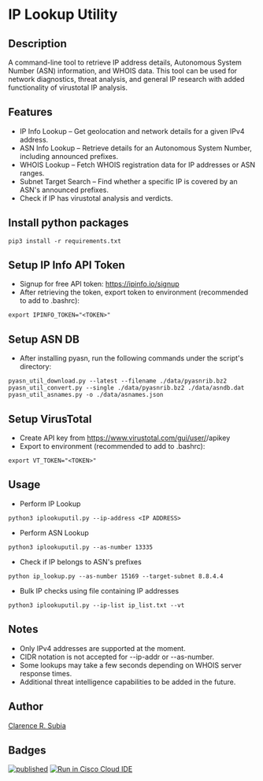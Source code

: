# IP Lookup Utility

## Description
A command-line tool to retrieve IP address details, Autonomous System Number (ASN) information, and WHOIS data.
This tool can be used for network diagnostics, threat analysis, and general IP research with added functionality of virustotal IP analysis.

## Features
- IP Info Lookup – Get geolocation and network details for a given IPv4 address.
- ASN Info Lookup – Retrieve details for an Autonomous System Number, including announced prefixes.
- WHOIS Lookup – Fetch WHOIS registration data for IP addresses or ASN ranges.
- Subnet Target Search – Find whether a specific IP is covered by an ASN's announced prefixes.
- Check if IP has virustotal analysis and verdicts.

## Install python packages
```
pip3 install -r requirements.txt
```

## Setup IP Info API Token
- Signup for free API token: https://ipinfo.io/signup
- After retrieving the token, export token to environment (recommended to add to .bashrc):
```
export IPINFO_TOKEN="<TOKEN>"
```

## Setup ASN DB
- After installing pyasn, run the following commands under the script's directory:
```
pyasn_util_download.py --latest --filename ./data/pyasnrib.bz2
pyasn_util_convert.py --single ./data/pyasnrib.bz2 ./data/asndb.dat
pyasn_util_asnames.py -o ./data/asnames.json
```

## Setup VirusTotal
- Create API key from https://www.virustotal.com/gui/user/<username>/apikey
- Export to environment (recommended to add to .bashrc):
```
export VT_TOKEN="<TOKEN>"
```

## Usage
- Perform IP Lookup
```
python3 iplookuputil.py --ip-address <IP ADDRESS>
```

- Perform ASN Lookup
```
python3 iplookuputil.py --as-number 13335
```

- Check if IP belongs to ASN's prefixes
```
python ip_lookup.py --as-number 15169 --target-subnet 8.8.4.4
```

- Bulk IP checks using file containing IP addresses
```
python3 iplookuputil.py --ip-list ip_list.txt --vt
```

## Notes
- Only IPv4 addresses are supported at the moment.
- CIDR notation is not accepted for --ip-addr or --as-number.
- Some lookups may take a few seconds depending on WHOIS server response times.
- Additional threat intelligence capabilities to be added in the future.

## Author
[Clarence R. Subia](https://github.com/clarencesubia/)

## Badges
[![published](https://static.production.devnetcloud.com/codeexchange/assets/images/devnet-published.svg)](https://developer.cisco.com/codeexchange/github/repo/clarencesubia/IPLookupUtility)
[![Run in Cisco Cloud IDE](https://static.production.devnetcloud.com/codeexchange/assets/images/devnet-runable-icon.svg)](https://developer.cisco.com/codeexchange/devenv/clarencesubia/IPLookupUtility/)
